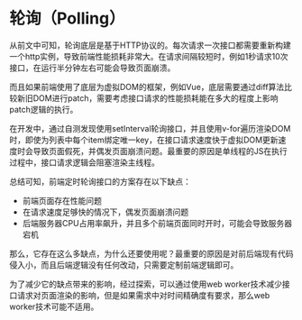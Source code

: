 # 轮询（Polling）

从前文中可知，轮询底层是基于HTTP协议的。每次请求一次接口都需要重新构建一个http实例，导致前端性能损耗非常大。在请求间隔较短时，例如1秒请求10次接口，在运行半分钟左右可能会导致页面崩溃。

而且如果前端使用了底层为虚拟DOM的框架，例如Vue，底层需要通过diff算法比较新旧DOM进行patch，需要考虑接口请求的性能损耗能在多大的程度上影响patch逻辑的执行。

在开发中，通过自测发现使用setInterval轮询接口，并且使用v-for遍历渲染DOM时，即使为列表中每个item绑定唯一key，在接口请求速度快于虚拟DOM更新速度时会导致页面假死，并偶发页面崩溃问题。最重要的原因是单线程的JS在执行过程中，接口请求逻辑会阻塞渲染主线程。

总结可知，前端定时轮询接口的方案存在以下缺点：

- 前端页面存在性能问题
- 在请求速度足够快的情况下，偶发页面崩溃问题
- 后端服务器CPU占用率飙升，并且多个前端页面同时开时，可能会导致服务器宕机

那么，它存在这么多缺点，为什么还要使用呢？最重要的原因是对前后端现有代码侵入小，而且后端逻辑没有任何改动，只需要定制前端逻辑即可。

为了减少它的缺点带来的影响，经过探索，可以通过使用web worker技术减少接口请求对页面渲染的影响，但是如果需求中对时间精确度有要求，那么web
worker技术可能不适用。
